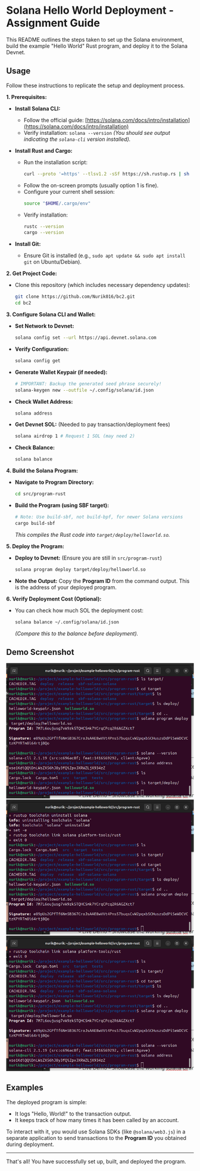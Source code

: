 # Solana Hello World Deployment - Assignment Guide

This README outlines the steps taken to set up the Solana environment, build the example "Hello World" Rust program, and deploy it to the Solana Devnet.

## Usage

Follow these instructions to replicate the setup and deployment process.

**1. Prerequisites:**

*   **Install Solana CLI:**
    *   Follow the official guide: [https://solana.com/docs/intro/installation](https://solana.com/docs/intro/installation)
    *   Verify installation: `solana --version`
    *(You should see output indicating the `solana-cli` version installed).*

*   **Install Rust and Cargo:**
    *   Run the installation script:
        ```bash
        curl --proto '=https' --tlsv1.2 -sSf https://sh.rustup.rs | sh
        ```
    *   Follow the on-screen prompts (usually option 1 is fine).
    *   Configure your current shell session:
        ```bash
        source "$HOME/.cargo/env"
        ```
    *   Verify installation:
        ```bash
        rustc --version
        cargo --version
        ```

*   **Install Git:**
    *   Ensure Git is installed (e.g., `sudo apt update && sudo apt install git` on Ubuntu/Debian).

**2. Get Project Code:**

*   Clone this repository (which includes necessary dependency updates):
    ```bash
    git clone https://github.com/Nurik016/bc2.git
    cd bc2
    ```

**3. Configure Solana CLI and Wallet:**

*   **Set Network to Devnet:**
    ```bash
    solana config set --url https://api.devnet.solana.com
    ```
*   **Verify Configuration:**
    ```bash
    solana config get
    ```
*   **Generate Wallet Keypair (if needed):**
    ```bash
    # IMPORTANT: Backup the generated seed phrase securely!
    solana-keygen new --outfile ~/.config/solana/id.json
    ```
*   **Check Wallet Address:**
    ```bash
    solana address
    ```
*   **Get Devnet SOL:** (Needed to pay transaction/deployment fees)
    ```bash
    solana airdrop 1 # Request 1 SOL (may need 2)
    ```
*   **Check Balance:**
    ```bash
    solana balance
    ```

**4. Build the Solana Program:**

*   **Navigate to Program Directory:**
    ```bash
    cd src/program-rust
    ```
*   **Build the Program (using SBF target):**
    ```bash
    # Note: Use build-sbf, not build-bpf, for newer Solana versions
    cargo build-sbf
    ```
    *This compiles the Rust code into `target/deploy/helloworld.so`.*

**5. Deploy the Program:**

*   **Deploy to Devnet:** (Ensure you are still in `src/program-rust`)
    ```bash
    solana program deploy target/deploy/helloworld.so
    ```
*   **Note the Output:** Copy the **Program ID** from the command output. This is the address of your deployed program.

**6. Verify Deployment Cost (Optional):**

*   You can check how much SOL the deployment cost:
    ```bash
    solana balance ~/.config/solana/id.json
    ```
    *(Compare this to the balance before deployment).*

## Demo Screenshot

![Deployment Proof](img/Screenshot%20from%202025-04-14%2000-07-52.png)
![Deployment Proof](img/Screenshot%20from%202025-04-14%2000-06-33.png)
![Deployment Proof](img/Screenshot%20from%202025-04-14%2000-07-22.png)


## Examples

The deployed program is simple:
*   It logs "Hello, World!" to the transaction output.
*   It keeps track of how many times it has been called by an account.

To interact with it, you would use Solana SDKs (like `@solana/web3.js`) in a separate application to send transactions to the **Program ID** you obtained during deployment.

---

That's all! You have successfully set up, built, and deployed the program.

